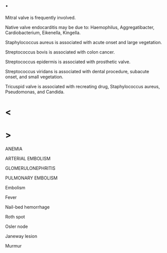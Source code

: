 # .

Mitral valve is frequently involved.

Native valve endocarditis may be due to: Haemophilus, Aggregatibacter, Cardiobacterium, Eikenella, Kingella.

Staphylococcus aureus is associated with acute onset and large vegetation.

Streptococcus bovis is associated with colon cancer.

Streptococcus epidermis is associated with prosthetic valve.

Streptococcus viridans is associated with dental procedure, subacute onset, and small vegetation.

Tricuspid valve is associated with recreating drug, Staphylococcus aureus, Pseudomonas, and Candida.

# <

# >

ANEMIA

ARTERIAL EMBOLISM

GLOMERULONEPHRITIS

PULMONARY EMBOLISM

Embolism

Fever

Nail-bed hemorrhage

Roth spot

Osler node

Janeway lesion

Murmur

